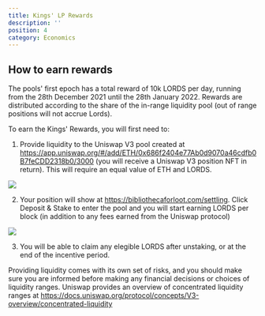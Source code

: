 ```yaml
---
title: Kings' LP Rewards
description: ''
position: 4
category: Economics
---
```

 
## How to earn rewards 

The pools' first epoch has a total reward of 10k LORDS per day, running from the 28th December 2021 until the 28th January 2022. 
Rewards are distributed according to the share of the in-range liquidity pool (out of range positions will not accrue Lords).

To earn the Kings' Rewards, you will first need to:
1. Provide liquidity to the Uniswap V3 pool created at https://app.uniswap.org/#/add/ETH/0x686f2404e77Ab0d9070a46cdfb0B7feCDD2318b0/3000 (you will receive a Uniswap V3 position NFT in return). This will require an equal value of ETH and LORDS.
<img class="w-full" src="/uniswap-lp.png">

2. Your position will show at https://bibliothecaforloot.com/settling. Click Deposit & Stake to enter the pool and you will start earning LORDS per block (in addition to any fees earned from the Uniswap protocol)
<img class="w-full" src="/kings-rewards.png">

3. You will be able to claim any elegible LORDS after unstaking, or at the end of the incentive period.

Providing liquidity comes with its own set of risks, and you should make sure you are informed before making any financial decisions or choices of liquidity ranges.
Uniswap provides an overview of concentrated liquidity ranges at https://docs.uniswap.org/protocol/concepts/V3-overview/concentrated-liquidity
